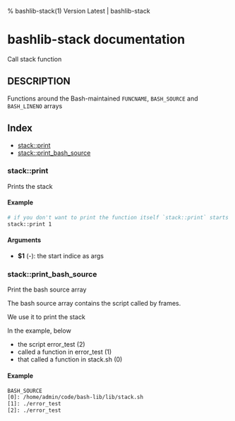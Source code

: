 % bashlib-stack(1) Version Latest | bashlib-stack
# bashlib-stack documentation

Call stack function

## DESCRIPTION

Functions around the Bash-maintained `FUNCNAME`, `BASH_SOURCE` and `BASH_LINENO` arrays

## Index

* [stack::print](#stackprint)
* [stack::print_bash_source](#stackprint_bash_source)

### stack::print

Prints the stack

#### Example

```bash
# if you don't want to print the function itself `stack::print` starts at 1
stack::print 1
```

#### Arguments

* **$1** (-): the start indice as args

### stack::print_bash_source

Print the bash source array

The bash source array contains the script called by frames.

We use it to print the stack

In the example, below
* the script error_test (2)
* called a function in error_test (1)
* that called a function in stack.sh (0)

#### Example

```bash
BASH_SOURCE
[0]: /home/admin/code/bash-lib/lib/stack.sh
[1]: ./error_test
[2]: ./error_test
```

